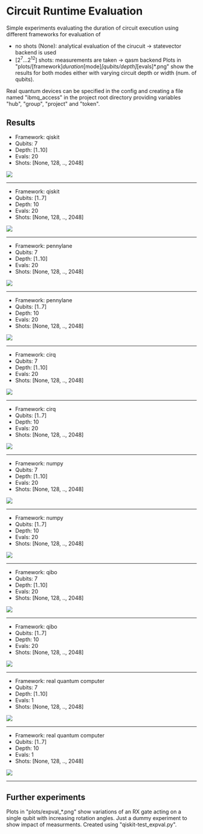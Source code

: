 # Circuit Runtime Evaluation

Simple experiments evaluating the duration of circuit execution using different frameworks for evaluation of
- no shots (None): analytical evaluation of the cirucuit -> statevector backend is used
- $[2^7 \dots 2^{12}]$ shots: measurements are taken -> qasm backend Plots in "plots/[framework]_duration_[mode]_[qubits/depth]_[evals]*.png" show the results for both modes either with varying circuit depth or width (num. of qubits).


Real quantum devices can be specified in the config and creating a file named "ibmq_access" in the project root directory providing variables "hub", "group", "project" and "token".

## Results

- Framework: qiskit
- Qubits: 7
- Depth: [1..10]
- Evals: 20
- Shots: [None, 128, .., 2048]

![](plots/qiskit_duration_depth_7_10.png)

---

- Framework: qiskit
- Qubits: [1..7]
- Depth: 10
- Evals: 20
- Shots: [None, 128, .., 2048]

![](plots/qiskit_duration_qubits_7_10.png)

---

- Framework: pennylane
- Qubits: 7
- Depth: [1..10]
- Evals: 20
- Shots: [None, 128, .., 2048]

![](plots/pennylane_duration_depth_7_10.png)

---

- Framework: pennylane
- Qubits: [1..7]
- Depth: 10
- Evals: 20
- Shots: [None, 128, .., 2048]

![](plots/pennylane_duration_qubits_7_10.png)

---
- Framework: cirq
- Qubits: 7
- Depth: [1..10]
- Evals: 20
- Shots: [None, 128, .., 2048]

![](plots/cirq_duration_depth_7_10.png)

---

- Framework: cirq
- Qubits: [1..7]
- Depth: 10
- Evals: 20
- Shots: [None, 128, .., 2048]

![](plots/cirq_duration_qubits_7_10.png)

---

- Framework: numpy
- Qubits: 7
- Depth: [1..10]
- Evals: 20
- Shots: [None, 128, .., 2048]

![](plots/matrix_duration_depth_7_10.png)

---

- Framework: numpy
- Qubits: [1..7]
- Depth: 10
- Evals: 20
- Shots: [None, 128, .., 2048]

![](plots/matrix_duration_qubits_7_10.png)

---

- Framework: qibo
- Qubits: 7
- Depth: [1..10]
- Evals: 20
- Shots: [None, 128, .., 2048]

![](plots/qibo_duration_depth_7_10.png)

---

- Framework: qibo
- Qubits: [1..7]
- Depth: 10
- Evals: 20
- Shots: [None, 128, .., 2048]

![](plots/qibo_duration_qubits_7_10.png)

---

- Framework: real quantum computer
- Qubits: 7
- Depth: [1..10]
- Evals: 1
- Shots: [None, 128, .., 2048]

![](plots/real_duration_depth_7_10.png)

---

- Framework: real quantum computer
- Qubits: [1..7]
- Depth: 10
- Evals: 1
- Shots: [None, 128, .., 2048]

![](plots/real_duration_qubits_7_10.png)

---

## Further experiments

Plots in "plots/expval_*.png" show variations of an RX gate acting on a single qubit with increasing rotation angles.
Just a dummy experiment to show impact of measurments.
Created using "qiskit-test_expval.py".
